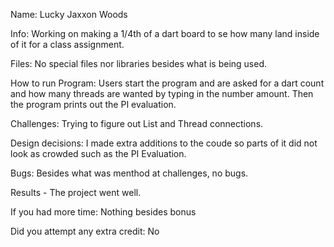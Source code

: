 Name: Lucky Jaxxon Woods

Info: Working on making a 1/4th of a dart board to se how many land inside of it for a class assignment.

Files: No special files nor libraries besides what is being used.

How to run Program: Users start the program and are asked for a dart count and how many threads are wanted by typing in the number amount. 
Then the program prints out the PI evaluation.



Challenges: Trying to figure out List and Thread connections.

Design decisions: I made extra additions to the coude so parts of it did not look as crowded such as the PI Evaluation.

Bugs: Besides what was menthod at challenges, no bugs.

Results - The project went well.

If you had more time: Nothing besides bonus

Did you attempt any extra credit: No
